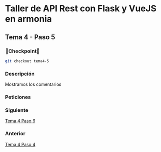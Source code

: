 # Taller de API Rest con Flask y VueJS en armonia

## Tema 4 - Paso 5

### 🎈Checkpoint🎈

```bash
git checkout tema4-5
```

### Descripción

Mostramos los comentarios

### Peticiones


### Siguiente

[Tema 4 Paso 6](https://github.com/tanrax/workshop-flask-with-vuejs/tree/tema4-6)

### Anterior

[Tema 4 Paso 4](https://github.com/tanrax/workshop-flask-with-vuejs/tree/tema4-4)
